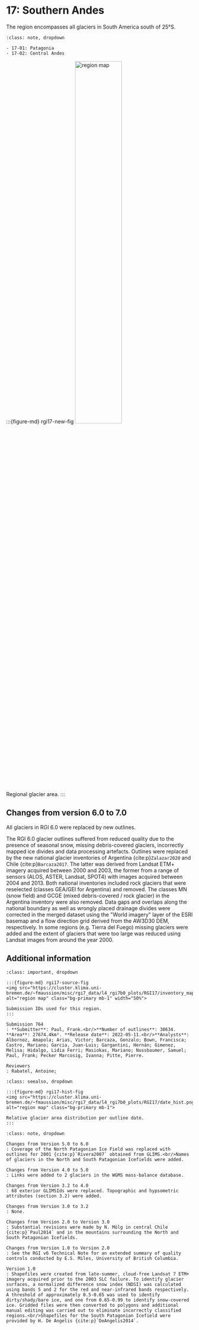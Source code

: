 # 17: Southern Andes

The region encompasses all glaciers in South America south of 25°S.

```{admonition} Subregions
:class: note, dropdown

- 17-01: Patagonia
- 17-02: Central Andes

```

:::{figure-md} rgi17-new-fig
<img src="https://cluster.klima.uni-bremen.de/~fmaussion/misc/rgi7_data/l4_rgi7b0_plots/RGI17/isrgi6_map.jpeg" alt="region map" class="bg-primary mb-1" width="50%">

Regional glacier area.
:::

## Changes from version 6.0 to 7.0

All glaciers in RGI 6.0 were replaced by new outlines.

The RGI 6.0 glacier outlines suffered from reduced quality due to the presence of seasonal snow, missing debris-covered glaciers, incorrectly mapped ice divides and data processing artefacts. Outlines were replaced by the new national glacier inventories of Argentina {cite:p}`Zalazar2020` and Chile {cite:p}`Barcaza2017`. The latter was derived from Landsat ETM+ imagery acquired between 2000 and 2003, the former from a range of sensors (ALOS, ASTER, Landsat, SPOT4) with images acquired between 2004 and 2013. Both national inventories included rock glaciers that were reselected (classes GEA/GEI for Argentina) and removed. The classes MN (snow field) and GCGE (mixed debris-covered / rock glacier) in the Argentina inventory were also removed. Data gaps and overlaps along the national boundary as well as wrongly placed drainage divides were corrected in the merged dataset using the "World imagery" layer of the ESRI basemap and a flow direction grid derived from the AW3D30 DEM, respectively. In some regions (e.g. Tierra del Fuego) missing glaciers were added and the extent of glaciers that were too large was reduced using Landsat images from around the year 2000.


## Additional information 

```{admonition} Data sources and analysts
:class: important, dropdown

:::{figure-md} rgi17-source-fig
<img src="https://cluster.klima.uni-bremen.de/~fmaussion/misc/rgi7_data/l4_rgi7b0_plots/RGI17/inventory_map.jpeg" alt="region map" class="bg-primary mb-1" width="50%">

Submission IDs used for this region.
:::

Submission 764
: **Submitter**: Paul, Frank.<br/>**Number of outlines**: 30634. **Area**: 27674.4km². **Release date**: 2022-05-11.<br/>**Analysts**: Albornoz, Amapola; Arias, Victor; Barcaza, Gonzalo; Bown, Francisca; Castro, Mariano; Garcia, Juan-Luis; Gargantini, Hernán; Gimenez, Melisa; Hidalgo, Lidia Ferri; Masiokas, Mariano; Nussbaumer, Samuel; Paul, Frank; Pecker Marcosig, Ivanna; Pitte, Pierre.

Reviewers
: Rabatel, Antoine;

```

```{admonition} Outlines date distribution
:class: seealso, dropdown

:::{figure-md} rgi17-hist-fig
<img src="https://cluster.klima.uni-bremen.de/~fmaussion/misc/rgi7_data/l4_rgi7b0_plots/RGI17/date_hist.png" alt="region map" class="bg-primary mb-1">

Relative glacier area distribution per outline date.
:::

```

```{admonition} Version history
:class: note, dropdown

Changes from Version 5.0 to 6.0
: Coverage of the North Patagonian Ice Field was replaced with outlines for 2001 {cite:p}`Rivera2007` obtained from GLIMS.<br/>Names of glaciers in the North and South Patagonian Icefields were added.

Changes from Version 4.0 to 5.0
: Links were added to 2 glaciers in the WGMS mass-balance database.

Changes from Version 3.2 to 4.0
: 68 exterior GLIMSIds were replaced. Topographic and hypsometric attributes (section 3.2) were added.

Changes from Version 3.0 to 3.2
: None.

Changes from Version 2.0 to Version 3.0
: Substantial revisions were made by N. Mölg in central Chile {cite:p}`Paul2014` and in the mountains surrounding the North and South Patagonian Icefields.

Changes from Version 1.0 to Version 2.0
: See the RGI v6 Technical Note for an extended summary of quality controls conducted by E.S. Miles, University of British Columbia.

Version 1.0
: Shapefiles were created from late-summer, cloud-free Landsat 7 ETM+ imagery acquired prior to the 2003 SLC failure. To identify glacier surfaces, a normalized difference snow index (NDSI) was calculated using bands 5 and 2 for the red and near-infrared bands respectively. A threshold of approximately 0.5-0.65 was used to identify dirty/shady/bare ice, and one from 0.65-0.99 to identify snow-covered ice. Gridded files were then converted to polygons and additional manual editing was carried out to eliminate incorrectly classified regions.<br/>Shapefiles for the South Patagonian Icefield were provided by H. De Angelis {cite:p}`DeAngelis2014`.


```
